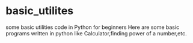 # basic_utilites
some basic utilities code in Python for beginners
Here are some basic programs written in python like Calculator,finding power of a number,etc.
